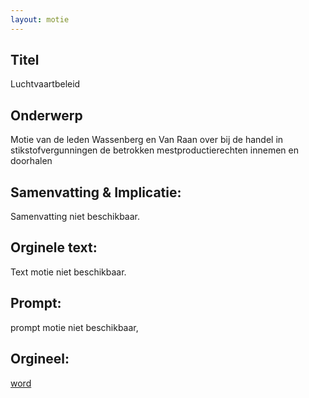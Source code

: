 ```yaml
---
layout: motie
---
```

## Titel
Luchtvaartbeleid
## Onderwerp
Motie van de leden Wassenberg en Van Raan over bij de handel in stikstofvergunningen de betrokken mestproductierechten innemen en doorhalen
## Samenvatting & Implicatie:
Samenvatting niet beschikbaar.
## Orginele text:
Text motie niet beschikbaar.

## Prompt:
prompt motie niet beschikbaar,
## Orgineel:
[word](https://gegevensmagazijn.tweedekamer.nl/OData/v4/2.0/Document(f6677201-135f-4b75-85ed-dadc04312413)/resource)
